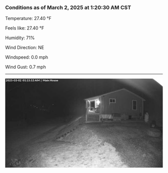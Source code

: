 ### Conditions as of March 2, 2025 at 1:20:30 AM CST 

Temperature: 27.40 &deg;F

Feels like: 27.40 &deg;F

Humidity: 71%

Wind Direction: NE

Windspeed: 0.0 mph

Wind Gust: 0.7 mph

---

<img src="./images/latest.jpeg"/>

